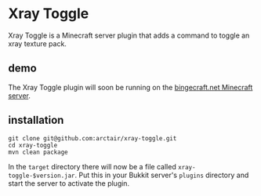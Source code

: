 # Xray Toggle

Xray Toggle is a Minecraft server plugin that adds a command to toggle an xray texture pack.

## demo

The Xray Toggle plugin will soon be running on the [bingecraft.net Minecraft server](https://bingecraft.net).


## installation

```
git clone git@github.com:arctair/xray-toggle.git
cd xray-toggle
mvn clean package
```

In the `target` directory there will now be a file called `xray-toggle-$version.jar`. Put this in your Bukkit
server's `plugins` directory and start the server to activate the plugin.
